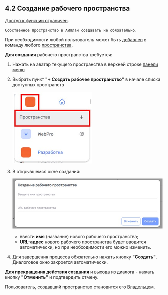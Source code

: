 ## 4.2 Создание рабочего пространства

[Доступ к функции ограничен](9_roles/9.2_access.md).

    Собственное пространство в АИПлан создавать не обязательно. 
При необходимости любой пользователь может быть [добавлен](4.3_settings/4.3.2_members/4.3.2.1_+member.md) в команду любого [пространства](4_workspace.md).  

**Для создания** рабочего пространства требуется:  

1. Нажать на аватар текущего пространства в верхней строке [панели меню](3_menu/3_menu.md)

2. Выбрать пункт **"+ Создать рабочее пространство"** в начале списка доступных пространств

   ![4.2-1](/imgs/4.2-1.jpg)

3. В открывшемся окне создания:

   ![4.2-2](/imgs/4.2-2.jpg)

    - ввести **имя** (название) нового рабочего пространства;
    - **URL-адрес** нового рабочего пространства будет вводится автоматически, но при необходимости его можно изменить.

4. Для завершения процесса обязательно нажать кнопку **"Создать"**. Диалоговое окно закроется автоматически.  

**Для прекращения действия создания** и выхода из диалога  - нажать кнопку **"Отменить"** и подтвердить отмену.  

Пользователь, создавший пространство становится его [Владельцем](9_roles/9.1_roles.md).

